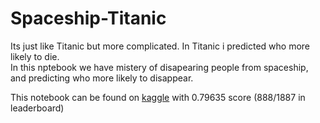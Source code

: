 # Spaceship-Titanic
Its just like Titanic but more complicated. In Titanic i predicted who more likely to die.  
In this nptebook we have mistery of disapearing people from spaceship, and predicting who more likely to disappear.

This notebook can be found on [kaggle](https://www.kaggle.com/code/maximravichev/spaceship-titanic-notebook) with 0.79635 score (888/1887 in leaderboard)
